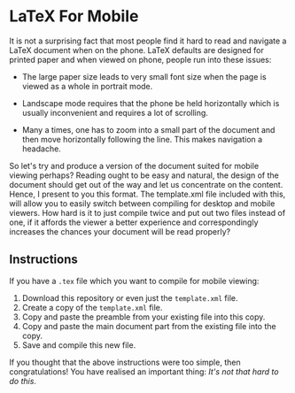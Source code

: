# LaTeX For Mobile

It is not a surprising fact that most
people find it hard to read and navigate a LaTeX document when on
the phone. LaTeX defaults are designed for printed paper and when
viewed on phone, people run into these issues:

* The large paper size leads to very small font size when
  the page is viewed as a whole in portrait mode.

* Landscape mode requires that the phone be held horizontally
  which is usually inconvenient and requires a lot of scrolling.

* Many a times, one has to zoom into a small part of the
  document and then move horizontally following the line.
  This makes navigation a headache.

So let's try and produce a version of the document suited for mobile
viewing perhaps? Reading ought to be easy and natural, the design of
the document should get out of the way and let us concentrate on the
content. Hence, I present to you this format. The template.xml file
included with this, will allow you to easily switch between compiling
for desktop and mobile viewers. How hard is it to just compile twice
and put out two files instead of one, if it affords the viewer a
better experience and correspondingly increases the chances your
document will be read properly?

## Instructions
If you have a `.tex` file which you want to compile for mobile viewing:

1. Download this repository or even just the `template.xml` file.
2. Create a copy of the `template.xml` file.
3. Copy and paste the preamble from your existing file into this copy.
4. Copy and paste the main document part from the existing file into the
  copy.
5. Save and compile this new file.

If you thought that the above instructions were too simple, then
congratulations! You have realised an important thing: *It's not that
hard to do this*.